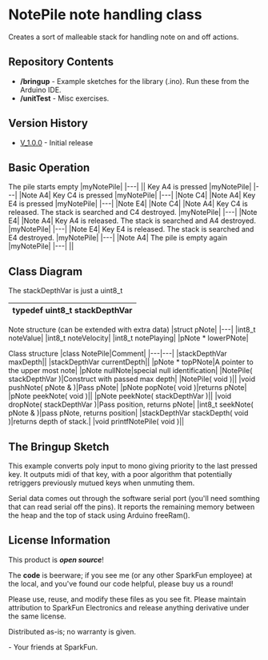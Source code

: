 NotePile note handling class
========================================


Creates a sort of malleable stack for handling note on and off actions.

Repository Contents
-------------------

* **/bringup** - Example sketches for the library (.ino). Run these from the Arduino IDE. 
* **/unitTest** - Misc exercises.

Version History
---------------

* [V_1.0.0](https://github.com/marshalltaylorSFE/NotePile_Note_Handler/tree/V_1.0.0) - Initial release

Basic Operation
--------------
The pile starts empty
|myNotePile|
|---|
||
Key A4 is pressed
|myNotePile|
|---|
|Note A4|
Key C4 is pressed
|myNotePile|
|---|
|Note C4|
|Note A4|
Key E4 is pressed
|myNotePile|
|---|
|Note E4|
|Note C4|
|Note A4|
Key C4 is released.  The stack is searched and C4 destroyed.
|myNotePile|
|---|
|Note E4|
|Note A4|
Key A4 is released.  The stack is searched and A4 destroyed.
|myNotePile|
|---|
|Note E4|
Key E4 is released.  The stack is searched and E4 destroyed.
|myNotePile|
|---|
|Note A4|
The pile is empty again
|myNotePile|
|---|
||

Class Diagram
-------------------
The stackDepthVar is just a uint8_t

|typedef uint8_t stackDepthVar|
|---|

Note structure (can be extended with extra data)
|struct pNote|
|---|
|int8_t noteValue|
|int8_t noteVelocity|
|int8_t notePlaying|
|pNote * lowerPNote|

Class structure
|class NotePile|Comment|
|---|---|
|stackDepthVar maxDepth||
|stackDepthVar currentDepth||
|pNote * topPNote|A pointer to the upper most note|
|pNote nullNote|special null identification|
|NotePile( stackDepthVar )|Construct with passed max depth|
|NotePile( void )||
|void pushNote( pNote & )|Pass pNote|
|pNote popNote( void )|returns pNote|
|pNote peekNote( void )||
|pNote peekNote( stackDepthVar )||
|void dropNote( stackDepthVar )|Pass position, returns pNote|
|int8_t seekNote( pNote & )|pass pNote, returns position|
|stackDepthVar stackDepth( void )|returns depth of stack.|
|void printfNotePile( void )||

The Bringup Sketch
-------------------
This example converts poly input to mono giving priority to the
last pressed key.  It outputs midi of that key, with a poor algorithm
that potentially retriggers previously mutued keys when unmuting them.

Serial data comes out through the software serial port (you'll need
somthing that can read serial off the pins).  It reports the remaining
memory between the heap and the top of stack using Arduino freeRam().


License Information
-------------------

This product is _**open source**_! 

The **code** is beerware; if you see me (or any other SparkFun employee) at the local, and you've found our code helpful, please buy us a round!

Please use, reuse, and modify these files as you see fit. Please maintain attribution to SparkFun Electronics and release anything derivative under the same license.

Distributed as-is; no warranty is given.

\- Your friends at SparkFun.
